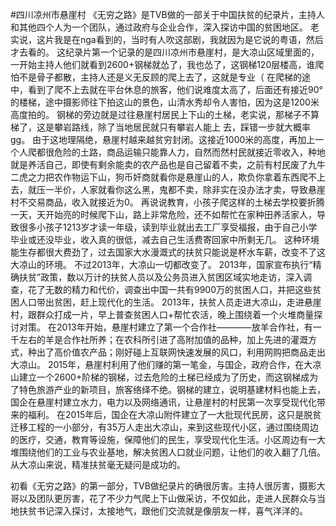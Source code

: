 #四川凉州市悬崖村
《无穷之路》是TVB做的一部关于中国扶贫的纪录片，主持人和其他四个人为一个团队，通过政府与企业合作，深入探访中国的贫困地区。
老实说，这片我是在nga看到的，当时有人吹这部剧，我就因为是它说的粤语，然后才去看的。
这纪录片第一个记录的是四川凉州市悬崖村，是大凉山区域里面的，一开始主持人他们就看到2600+钢梯就怂了，我也怂了，这钢梯120层楼高，谁爬怕不是骨子都散，主持人还是义无反顾的爬上去了，这就是专业（
在爬梯的途中，看到了爬不上去就在平台休息的旅客，他们说难度太高了，后面还有接近90°的楼梯，途中摄影师往下拍这山的景色，山清水秀却令人害怕，因为这是1200米高度拍的。
钢梯的旁边就是过往悬崖村居民上下山的土梯，老实说，那梯子不算梯了，这是攀岩路线，除了当地居民就只有攀岩人能上 去，踩错一步就大概率gg。
由于这地理隔绝，悬崖村越来越贫穷封闭。这接近1000米的高度，再加上一个人爬都很危险的土路，商品运输只能靠人力，自然而然村民就接近零收入，种地就是养活自己，即使有剩余能卖的农产品也是自己留着不卖，之前有村民废了九牛二虎之力把农作物运下山，狗币奸商就看你是悬崖山的人，欺负你拿着东西爬不上去，就压一半价，人家就看你这么黑，鬼都不卖，除非实在没办法才卖，导致悬崖村不交易商品，收入就接近为0。
再说说教育，小孩子爬这样的土梯去学校要折腾一天，天开始亮的时候爬下山，路上非常危险，还不如帮忙在家种田养活家人，导致很多小孩子1213岁才读一年级，读到毕业就出去工厂享受福报，由于自己小学毕业或还没毕业，收入真的很低，减去自己生活费寄回家中所剩无几。
这种环境能生存都很大费劲了，过去国家大水漫溉式的扶贫只能说是杯水车薪，改变不了这大凉山的环境。
不过2013年，大凉山一切都改变了。
2013年，国家宣布执行“精确扶贫”政策，数以万计的扶贫人员以及公务员进入贫困区域实地走访，深入调查，花了无数的精力和代价，调查出中国一共有9900万的贫困人口，并把这些贫困人口带出贫困，赶上现代化的生活。
2013年，扶贫人员走进大凉山，走进悬崖村，跟群众打成一片，早上普查贫困人口+帮忙农活，晚上围绕着一个火堆商量探讨对策。
在2013年开始，悬崖村建立了第一个合作社————放羊合作社，有一千左右的羊是合作社所养；在农科所引进了高附加值的品种，加上先进的灌溉方式，种出了高价值农产品；刚好碰上互联网快速发展的风口，利用网购把商品走出大凉山。
2015年，悬崖村利用了他们赚的第一笔金，与国企，政府合作，在大凉山建立一个2600+阶梯的钢梯，过去危险的土梯已经成为了历史，而这钢梯成为了特色旅游产业的新项目，旅客络绎不绝。钢梯的建立，说明基建材料也能上去，国企在悬崖村建立水力，电力以及网络通讯，让悬崖村的村民第一次享受现代化带来的福利。
在2015年后，国企在大凉山附件建立了一大批现代民房，这只是脱贫迁移工程的一小部分，有35万人走出大凉山，来到这些现代小区，通过围绕周边的医疗，交通，教育等设施，保障他们的民生，享受现代化生活。小区周边有一大堆围绕他们的工业与农业基地，解决贫困人口就业问题，让他们的收入翻了几倍。
从大凉山来说，精准扶贫毫无疑问是成功的。

初看《无穷之路》的第一部分，TVB做纪录片的确很厉害。主持人很厉害，摄影大哥以及团队更厉害，花了不少力气爬上下山做采访，不仅如此，走进人民群众与当地扶贫书记深入探讨，太接地气，跟他们交流就是像朋友一样，喜气洋洋的。


